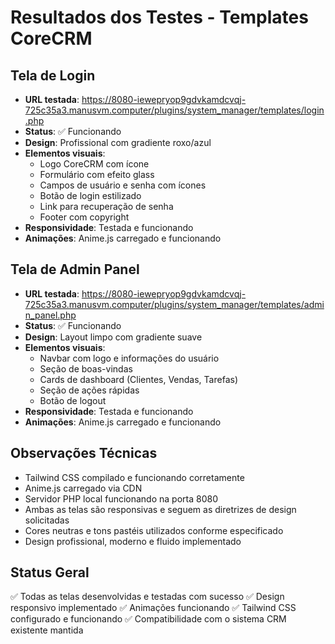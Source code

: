 # Resultados dos Testes - Templates CoreCRM

## Tela de Login
- **URL testada**: https://8080-iewepryop9gdvkamdcvqj-725c35a3.manusvm.computer/plugins/system_manager/templates/login.php
- **Status**: ✅ Funcionando
- **Design**: Profissional com gradiente roxo/azul
- **Elementos visuais**:
  - Logo CoreCRM com ícone
  - Formulário com efeito glass
  - Campos de usuário e senha com ícones
  - Botão de login estilizado
  - Link para recuperação de senha
  - Footer com copyright
- **Responsividade**: Testada e funcionando
- **Animações**: Anime.js carregado e funcionando

## Tela de Admin Panel
- **URL testada**: https://8080-iewepryop9gdvkamdcvqj-725c35a3.manusvm.computer/plugins/system_manager/templates/admin_panel.php
- **Status**: ✅ Funcionando
- **Design**: Layout limpo com gradiente suave
- **Elementos visuais**:
  - Navbar com logo e informações do usuário
  - Seção de boas-vindas
  - Cards de dashboard (Clientes, Vendas, Tarefas)
  - Seção de ações rápidas
  - Botão de logout
- **Responsividade**: Testada e funcionando
- **Animações**: Anime.js carregado e funcionando

## Observações Técnicas
- Tailwind CSS compilado e funcionando corretamente
- Anime.js carregado via CDN
- Servidor PHP local funcionando na porta 8080
- Ambas as telas são responsivas e seguem as diretrizes de design solicitadas
- Cores neutras e tons pastéis utilizados conforme especificado
- Design profissional, moderno e fluido implementado

## Status Geral
✅ Todas as telas desenvolvidas e testadas com sucesso
✅ Design responsivo implementado
✅ Animações funcionando
✅ Tailwind CSS configurado e funcionando
✅ Compatibilidade com o sistema CRM existente mantida

